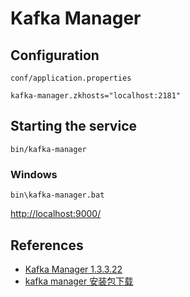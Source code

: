 # Kafka Manager

## Configuration
`conf/application.properties`
```
kafka-manager.zkhosts="localhost:2181"
```

## Starting the service
```
bin/kafka-manager
```

### Windows
```
bin\kafka-manager.bat
```

[http://localhost:9000/](http://localhost:9000/)

## References
- [Kafka Manager 1.3.3.22](https://github.com/yahoo/kafka-manager)
- [kafka manager 安装包下载](https://blog.wolfogre.com/posts/kafka-manager-download/)